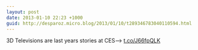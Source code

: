 ```yaml
---
layout: post
date: 2013-01-10 22:23 +1000
guid: http://desparoz.micro.blog/2013/01/10/t289346783040110594.html
---
```

3D Televisions are last years stories at CES⟶ [t.co/J66fpQLK](http://t.co/J66fpQLK)
